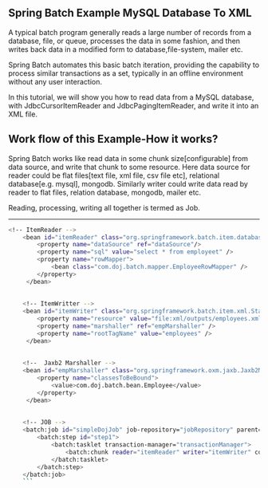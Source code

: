 Spring Batch Example MySQL Database To XML
-----------
A typical batch program generally reads a large number of records from a database, file, or queue, processes the data in some fashion, and then writes back data in a modified form to database,file-system, mailer etc.

Spring Batch automates this basic batch iteration, providing the capability to process similar transactions as a set, typically in an offline environment without any user interaction.

In this tutorial, we will show you how to read data from a MySQL database, with JdbcCursorItemReader and JdbcPagingItemReader, and write it into an XML file.

Work flow of this Example-How it works?
-----------------
Spring Batch works like read data in some chunk size[configurable] from data source, and write that chunk to some resource. Here data source for reader could be flat files[text file, xml file, csv file etc], relational database[e.g. mysql], mongodb. Similarly writer could write data read by reader to flat files, relation database, mongodb, mailer etc.

Reading, processing, writing all together is termed as Job.

-----------------------
```sh
<!-- ItemReader -->	
	<bean id="itemReader" class="org.springframework.batch.item.database.JdbcCursorItemReader" scope="step">
		<property name="dataSource" ref="dataSource"/>
		<property name="sql" value="select * from employeet" />
		<property name="rowMapper">
			<bean class="com.doj.batch.mapper.EmployeeRowMapper" />
		</property>
 	 </bean>
 
 
 	<!-- ItemWritter -->
    <bean id="itemWriter" class="org.springframework.batch.item.xml.StaxEventItemWriter">
		<property name="resource" value="file:xml/outputs/employees.xml" />
		<property name="marshaller" ref="empMarshaller" />
		<property name="rootTagName" value="employees" />
	 </bean> 
    
    
    <!--  Jaxb2 Marshaller -->
    <bean id="empMarshaller" class="org.springframework.oxm.jaxb.Jaxb2Marshaller">
		<property name="classesToBeBound">
			<value>com.doj.batch.bean.Employee</value>
		</property>
 	 </bean>	
  
  
  	<!-- JOB -->
    <batch:job id="simpleDojJob" job-repository="jobRepository" parent="simpleJob">
    	<batch:step id="step1">
    		<batch:tasklet transaction-manager="transactionManager">
    			<batch:chunk reader="itemReader" writer="itemWriter" commit-interval="1"/>
    		</batch:tasklet>
    	</batch:step>
    </batch:job>  
    ```